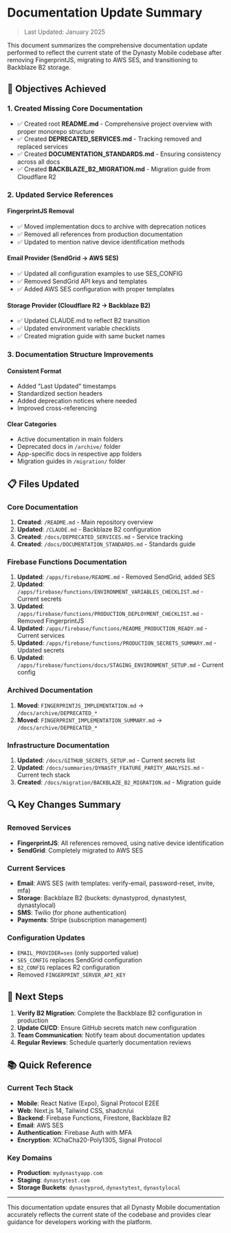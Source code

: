 # Documentation Update Summary

> Last Updated: January 2025

This document summarizes the comprehensive documentation update performed to reflect the current state of the Dynasty Mobile codebase after removing FingerprintJS, migrating to AWS SES, and transitioning to Backblaze B2 storage.

## 🎯 Objectives Achieved

### 1. **Created Missing Core Documentation**
- ✅ Created root **README.md** - Comprehensive project overview with proper monorepo structure
- ✅ Created **DEPRECATED_SERVICES.md** - Tracking removed and replaced services
- ✅ Created **DOCUMENTATION_STANDARDS.md** - Ensuring consistency across all docs
- ✅ Created **BACKBLAZE_B2_MIGRATION.md** - Migration guide from Cloudflare R2

### 2. **Updated Service References**

#### **FingerprintJS Removal**
- ✅ Moved implementation docs to archive with deprecation notices
- ✅ Removed all references from production documentation
- ✅ Updated to mention native device identification methods

#### **Email Provider (SendGrid → AWS SES)**
- ✅ Updated all configuration examples to use SES_CONFIG
- ✅ Removed SendGrid API keys and templates
- ✅ Added AWS SES configuration with proper templates

#### **Storage Provider (Cloudflare R2 → Backblaze B2)**
- ✅ Updated CLAUDE.md to reflect B2 transition
- ✅ Updated environment variable checklists
- ✅ Created migration guide with same bucket names

### 3. **Documentation Structure Improvements**

#### **Consistent Format**
- Added "Last Updated" timestamps
- Standardized section headers
- Added deprecation notices where needed
- Improved cross-referencing

#### **Clear Categories**
- Active documentation in main folders
- Deprecated docs in `/archive/` folder
- App-specific docs in respective app folders
- Migration guides in `/migration/` folder

## 📋 Files Updated

### Core Documentation
1. **Created**: `/README.md` - Main repository overview
2. **Updated**: `/CLAUDE.md` - Backblaze B2 configuration
3. **Created**: `/docs/DEPRECATED_SERVICES.md` - Service tracking
4. **Created**: `/docs/DOCUMENTATION_STANDARDS.md` - Standards guide

### Firebase Functions Documentation
1. **Updated**: `/apps/firebase/README.md` - Removed SendGrid, added SES
2. **Updated**: `/apps/firebase/functions/ENVIRONMENT_VARIABLES_CHECKLIST.md` - Current secrets
3. **Updated**: `/apps/firebase/functions/PRODUCTION_DEPLOYMENT_CHECKLIST.md` - Removed FingerprintJS
4. **Updated**: `/apps/firebase/functions/README_PRODUCTION_READY.md` - Current services
5. **Updated**: `/apps/firebase/functions/PRODUCTION_SECRETS_SUMMARY.md` - Updated secrets
6. **Updated**: `/apps/firebase/functions/docs/STAGING_ENVIRONMENT_SETUP.md` - Current config

### Archived Documentation
1. **Moved**: `FINGERPRINTJS_IMPLEMENTATION.md` → `/docs/archive/DEPRECATED_*`
2. **Moved**: `FINGERPRINT_IMPLEMENTATION_SUMMARY.md` → `/docs/archive/DEPRECATED_*`

### Infrastructure Documentation  
1. **Updated**: `/docs/GITHUB_SECRETS_SETUP.md` - Current secrets list
2. **Updated**: `/docs/summaries/DYNASTY_FEATURE_PARITY_ANALYSIS.md` - Current tech stack
3. **Created**: `/docs/migration/BACKBLAZE_B2_MIGRATION.md` - Migration guide

## 🔍 Key Changes Summary

### Removed Services
- **FingerprintJS**: All references removed, using native device identification
- **SendGrid**: Completely migrated to AWS SES

### Current Services
- **Email**: AWS SES (with templates: verify-email, password-reset, invite, mfa)
- **Storage**: Backblaze B2 (buckets: dynastyprod, dynastytest, dynastylocal)
- **SMS**: Twilio (for phone authentication)
- **Payments**: Stripe (subscription management)

### Configuration Updates
- `EMAIL_PROVIDER=ses` (only supported value)
- `SES_CONFIG` replaces SendGrid configuration
- `B2_CONFIG` replaces R2 configuration
- Removed `FINGERPRINT_SERVER_API_KEY`

## 🚀 Next Steps

1. **Verify B2 Migration**: Complete the Backblaze B2 configuration in production
2. **Update CI/CD**: Ensure GitHub secrets match new configuration
3. **Team Communication**: Notify team about documentation updates
4. **Regular Reviews**: Schedule quarterly documentation reviews

## 📚 Quick Reference

### Current Tech Stack
- **Mobile**: React Native (Expo), Signal Protocol E2EE
- **Web**: Next.js 14, Tailwind CSS, shadcn/ui
- **Backend**: Firebase Functions, Firestore, Backblaze B2
- **Email**: AWS SES
- **Authentication**: Firebase Auth with MFA
- **Encryption**: XChaCha20-Poly1305, Signal Protocol

### Key Domains
- **Production**: `mydynastyapp.com`
- **Staging**: `dynastytest.com`
- **Storage Buckets**: `dynastyprod`, `dynastytest`, `dynastylocal`

---

This documentation update ensures that all Dynasty Mobile documentation accurately reflects the current state of the codebase and provides clear guidance for developers working with the platform.